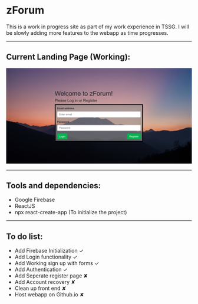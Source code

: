 # zForum
This is a work in progress site as part of my work experience in TSSG.
I will be slowly adding more features to the webapp as time progresses.

---
## Current Landing Page (Working):
![imageDEAD](sc1.png)

---
## Tools and dependencies:
- Google Firebase
- ReactJS
- npx react-create-app (To initialize the project)
---
## To do list:
- Add Firebase Initialization ✓
- Add Login functionality ✓
- Add Working sign up with forms ✓
- Add Authentication ✓
- Add Seperate register page ✘
- Add Account recovery ✘
- Clean up front end ✘
- Host webapp on Github.io ✘
